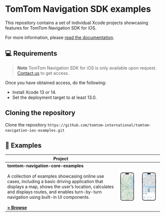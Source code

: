 # TomTom Navigation SDK examples

This repository contains a set of individual Xcode projects showcasing features for TomTom Navigation SDK for
iOS.

For more information,
please [read the documentation](https://developer.tomtom.com/ios/navigation/documentation/overview/introduction).

💻 Requirements
------------
> **Note**  TomTom Navigation SDK for iOS is only available upon
> request. [Contact us](https://developer.tomtom.com/tomtom-sdk-for-ios/request-access "Contact us") to get access.

Once you have obtained access, do the following:

* Install Xcode 13 or 14.
* Set the deployment target to at least 13.0.

## Cloning the repository
Clone the repository `https://github.com/tomtom-international/tomtom-navigation-ios-examples.git`

🚀 Examples
------------

|Project|||
|-|-|-|
|<b>tomtom-navigation-core-examples</b><br><br>A collection of examples showcasing online use cases, including a basic driving application that displays a map, shows the user’s location, calculates and displays routes, and enables turn-by-turn navigation using built-in UI components.<br><br> **[> Browse](tomtom-navigation-core-examples/)**|<img src="tomtom-navigation-core-examples/assets/nav-sdk-online.png" width="320" alt="Core"></img>|<img src="tomtom-navigation-core-examples/assets/nav-sdk-navigation.png" width="320" alt="Navigation"></img>|